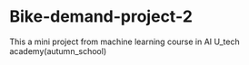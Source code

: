 # Bike-demand-project-2
This a mini project from machine learning course in AI U_tech academy(autumn_school)
